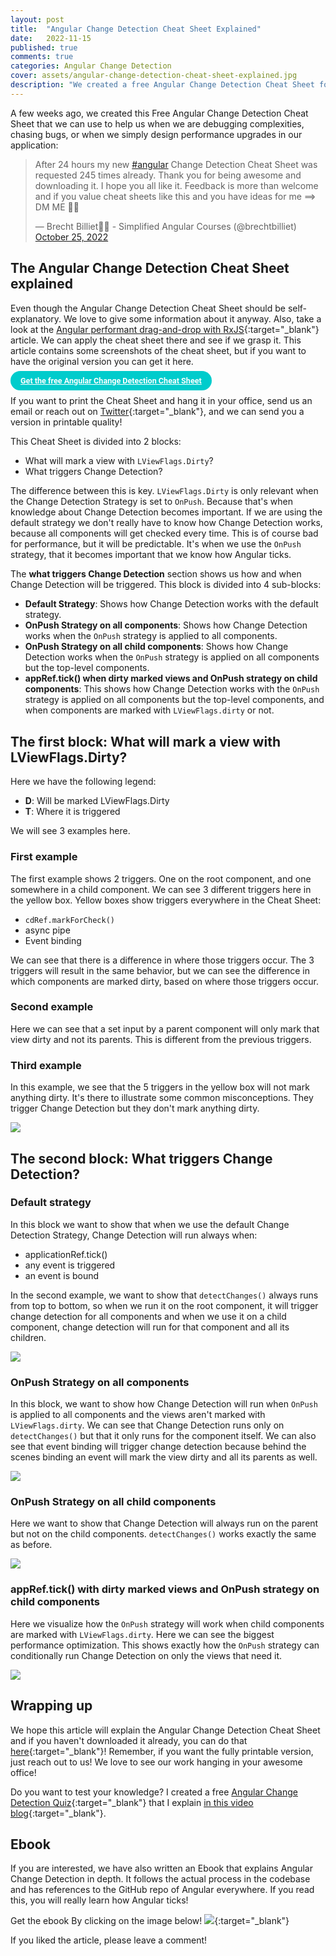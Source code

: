 ```yaml
---
layout: post
title:  "Angular Change Detection Cheat Sheet Explained"
date:   2022-11-15
published: true
comments: true
categories: Angular Change Detection
cover: assets/angular-change-detection-cheat-sheet-explained.jpg
description: "We created a free Angular Change Detection Cheat Sheet for you. In this article we will go in-depth on how to use this piece of content"
---
```


A few weeks ago, we created this Free Angular Change Detection Cheat Sheet that we can use to help us
when we are debugging complexities, chasing bugs, or when we simply design performance upgrades in our
application:

<blockquote class="twitter-tweet"><p lang="en" dir="ltr">After 24 hours my new <a href="https://twitter.com/hashtag/angular?src=hash&amp;ref_src=twsrc%5Etfw">#angular</a> Change Detection Cheat Sheet was requested 245 times already. Thank you for being awesome and downloading it. I hope you all like it. Feedback is more than welcome and if you value cheat sheets like this and you have ideas for me ==&gt; DM ME 🥰🥰</p>&mdash; Brecht Billiet👨‍💻 - Simplified Angular Courses (@brechtbilliet) <a href="https://twitter.com/brechtbilliet/status/1585011069189115905?ref_src=twsrc%5Etfw">October 25, 2022</a></blockquote> <script async src="https://platform.twitter.com/widgets.js" charset="utf-8"></script>

## The Angular Change Detection Cheat Sheet explained

Even though the Angular Change Detection Cheat Sheet should be self-explanatory. We love to give some information about it anyway.
Also, take a look at the [Angular performant drag-and-drop with RxJS](https://blog.simplified.courses/angular-performant-drag-and-drop-with-rxjs/){:target="_blank"} article. 
We can apply the cheat sheet there and see if we grasp it.
This article contains some screenshots of the cheat sheet, but if you want to have the original version you can get it here.

<a style="color: #ffffff;border-color: #00cccc;border-radius: 50px;background-color: #00cccc;font-size: 90%;font-weight: 700;
line-height: 1.5;
padding: 8px 16px; font-family: roboto" href="https://www.simplified.courses/free-angular-change-detection-cheat-sheet" target="_blank">Get the free Angular Change Detection Cheat Sheet</a>

If you want to print the Cheat Sheet and hang it in your office, send us an email or reach out on [Twitter](https://twitter.com/brechtbilliet){:target="_blank"}, and we can send you a version
in printable quality!

This Cheat Sheet is divided into 2 blocks:

- What will mark a view with `LViewFlags.Dirty`?
- What triggers Change Detection?

The difference between this is key. `LViewFlags.Dirty` is only relevant when
the Change Detection Strategy is set to `OnPush`. Because that's when knowledge about Change Detection becomes important.
If we are using the default strategy we don't really have to know how Change Detection works, because all components will get checked every time.
This is of course bad for performance, but it will be predictable.
It's when we use the `OnPush` strategy, that it becomes important that we know how Angular ticks.

The **what triggers Change Detection** section shows us how and when Change Detection will be triggered. 
This block is divided into 4 sub-blocks:

- **Default Strategy**: Shows how Change Detection works with the default strategy.
- **OnPush Strategy on all components**: Shows how Change Detection works when the `OnPush` strategy is applied to all components.
- **OnPush Strategy on all child components**: Shows how Change Detection works when the `OnPush` strategy is applied on all components but the top-level components.
- **appRef.tick() when dirty marked views and OnPush strategy on child components**: This shows how Change Detection works with the `OnPush` strategy is applied on all components but the top-level components, and when components are marked with `LViewFlags.dirty` or not.

## The first block: What will mark a view with LViewFlags.Dirty?

Here we have the following legend:
- **D**: Will be marked LViewFlags.Dirty
- **T**: Where it is triggered

We will see 3 examples here.

### First example

The first example shows 2 triggers. One on the root component, and one somewhere in a child component.
We can see 3 different triggers here in the yellow box. Yellow boxes show triggers everywhere in the Cheat Sheet:
- `cdRef.markForCheck()`
- async pipe
- Event binding

We can see that there is a difference in where those triggers occur.
The 3 triggers will result in the same behavior, but we can see the difference in which components
are marked dirty, based on where those triggers occur.

### Second example

Here we can see that a set input by a parent component will only mark
that view dirty and not its parents. This is different from the previous triggers.

### Third example

In this example, we see that the 5 triggers in the yellow box will not mark anything dirty.
It's there to illustrate some common misconceptions. They trigger Change Detection but they don't mark anything dirty.

![](/assets/angular-change-detection-cheat-sheet-explained/angular-change-detection-cheat-sheet-simplified-1.png)

## The second block: What triggers Change Detection?

### Default strategy

In this block we want to show that when we use the default Change Detection Strategy, Change Detection will run always when:
- applicationRef.tick()
- any event is triggered
- an event is bound

In the second example, we want to show that `detectChanges()` always runs from top to bottom, so when we run it on the root component,
it will trigger change detection for all components and when we use it on a child component, change detection will run for that component and all its children.

![](/assets/angular-change-detection-cheat-sheet-explained/angular-change-detection-cheat-sheet-simplified-2.png)

### OnPush Strategy on all components

In this block, we want to show how Change Detection will run when `OnPush` is applied to all components
and the views aren't marked with `LViewFlags.dirty`.  We can see that Change Detection runs only on `detectChanges()` but
that it only runs for the component itself. We can also see that event binding will trigger change detection because behind the
scenes binding an event will mark the view dirty and all its parents as well.

![](/assets/angular-change-detection-cheat-sheet-explained/angular-change-detection-cheat-sheet-simplified-3.png)

### OnPush Strategy on all child components

Here we want to show that Change Detection will always run on the parent but not on the child components.
`detectChanges()` works exactly the same as before.

![](/assets/angular-change-detection-cheat-sheet-explained/angular-change-detection-cheat-sheet-simplified-4.png)

### appRef.tick() with dirty marked views and OnPush strategy on child components
Here we visualize how the `OnPush` strategy will work when child components are marked with `LViewFlags.dirty`.
Here we can see the biggest performance optimization. This shows exactly how the
`OnPush` strategy can conditionally run Change Detection on only the views that need it.

![](/assets/angular-change-detection-cheat-sheet-explained/angular-change-detection-cheat-sheet-simplified-5.png)

## Wrapping up

We hope this article will explain the Angular Change Detection Cheat Sheet and if you haven't downloaded it
already, you can do that [here](https://www.simplified.courses/free-angular-change-detection-cheat-sheet){:target="_blank"}!
Remember, if you want the fully printable version, just reach out to us! We love to see our
work hanging in your awesome office!

Do you want to test your knowledge? I created a free [Angular Change Detection Quiz](https://www.simplified.courses/angular-change-detection-quiz){:target="_blank"} that I explain [in this video blog](/angular-change-detection-quiz-explained/){:target="_blank"}.

## Ebook

If you are interested, we have also written an Ebook that explains Angular Change Detection in depth.
It follows the actual process in the codebase and has references to the GitHub repo of Angular everywhere.
If you read this, you will really learn how Angular ticks!


Get the ebook By clicking on the image below!
[![](/assets/angular-change-detection-cheat-sheet-explained/ebook.png)](https://www.simplified.courses/angular-change-detection-simplified-e-book){:target="_blank"}

If you liked the article, please leave a comment!